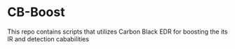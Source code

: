 # CB-Boost
This repo contains scripts that utilizes Carbon Black EDR for boosting the its IR and detection cababilities

